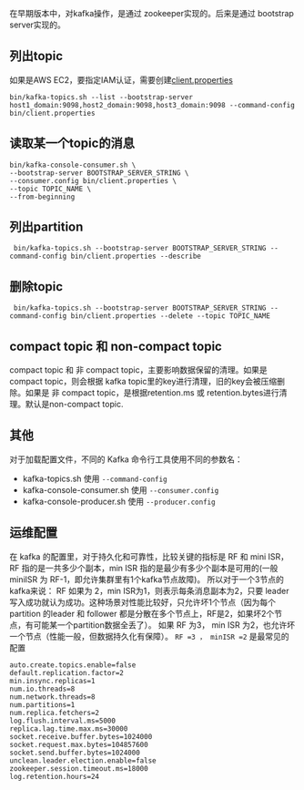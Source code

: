 
在早期版本中，对kafka操作，是通过 zookeeper实现的。后来是通过 bootstrap server实现的。

## 列出topic
如果是AWS EC2，要指定IAM认证，需要创建[client.properties](https://docs.aws.amazon.com/msk/latest/developerguide/create-topic.html)
```
bin/kafka-topics.sh --list --bootstrap-server host1_domain:9098,host2_domain:9098,host3_domain:9098 --command-config bin/client.properties
```

## 读取某一个topic的消息

```
bin/kafka-console-consumer.sh \
--bootstrap-server BOOTSTRAP_SERVER_STRING \
--consumer.config bin/client.properties \
--topic TOPIC_NAME \
--from-beginning
```

## 列出partition
```
 bin/kafka-topics.sh --bootstrap-server BOOTSTRAP_SERVER_STRING --command-config bin/client.properties --describe
```

## 删除topic

```
 bin/kafka-topics.sh --bootstrap-server BOOTSTRAP_SERVER_STRING --command-config bin/client.properties --delete --topic TOPIC_NAME
```

## compact topic 和 non-compact topic
 compact topic 和 非 compact topic，主要影响数据保留的清理。如果是 compact topic，则会根据 kafka topic里的key进行清理，旧的key会被压缩删除。如果是 非 compact topic，是根据retention.ms 或 retention.bytes进行清理。默认是non-compact topic.

## 其他
对于加载配置文件，不同的 Kafka 命令行工具使用不同的参数名：

- kafka-topics.sh 使用 `--command-config`
- kafka-console-consumer.sh 使用 `--consumer.config`
- kafka-console-producer.sh 使用 `--producer.config`

## 运维配置
在 kafka 的配置里，对于持久化和可靠性，比较关键的指标是 RF 和 mini ISR，RF 指的是一共多少个副本，min ISR 指的是最少有多少个副本是可用的(一般 miniISR 为 RF-1，即允许集群里有1个kafka节点故障)。
所以对于一个3节点的 kafka来说：
RF 如果为 2，min ISR为1，则表示每条消息副本为2，只要 leader写入成功就认为成功。这种场景对性能比较好，只允许坏1个节点（因为每个partition 的leader 和 follower 都是分散在多个节点上，RF是2，如果坏2个节点，有可能某一个partition数据全丢了）。
如果 RF 为3， min ISR 为2，也允许坏一个节点（性能一般，但数据持久化有保障）。
`RF =3 ， minISR =2` 是最常见的配置

```
auto.create.topics.enable=false
default.replication.factor=2
min.insync.replicas=1
num.io.threads=8
num.network.threads=8
num.partitions=1
num.replica.fetchers=2
log.flush.interval.ms=5000
replica.lag.time.max.ms=30000
socket.receive.buffer.bytes=1024000
socket.request.max.bytes=104857600
socket.send.buffer.bytes=1024000
unclean.leader.election.enable=false
zookeeper.session.timeout.ms=18000
log.retention.hours=24
```